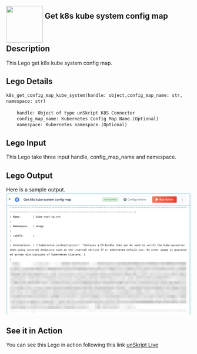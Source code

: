 [<img align="left" src="https://unskript.com/assets/favicon.png" width="100" height="100" style="padding-right: 5px">](https://unskript.com/assets/favicon.png) 
<h2>Get k8s kube system config map</h2>

<br>

## Description
This Lego get k8s kube system config map.


## Lego Details

    k8s_get_config_map_kube_system(handle: object,config_map_name: str, namespace: str)

        handle: Object of type unSkript K8S Connector
        config_map_name: Kubernetes Config Map Name.(Optional)
        namespace: Kubernetes namespace.(Optional)

## Lego Input
This Lego take three input handle, config_map_name and namespace.

## Lego Output
Here is a sample output.
<img src="./1.png">

## See it in Action

You can see this Lego in action following this link [unSkript Live](https://us.app.unskript.io)